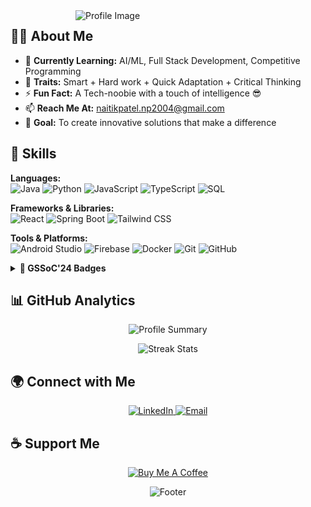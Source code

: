 <!--<h1 >
Hi there, I'm <a href="https://www.linkedin.com/in/naitikpatel040725/">Naitik Patel !</a>
  <!--<img height="40" alt="Kyubey" src="https://raw.githubusercontent.com/innng/innng/master/assets/kyubey.gif"/></h1>-->

<img align="right" src="https://raw.githubusercontent.com/sanjay-kv/sanjay-kv/main/Assets/illustration.png" alt="Profile Image" width="400"/>

## 👨‍💻 About Me  
- 🌱 **Currently Learning:** AI/ML, Full Stack Development, Competitive Programming  
- 💎 **Traits:** Smart + Hard work + Quick Adaptation + Critical Thinking  
- ⚡ **Fun Fact:** A Tech-noobie with a touch of intelligence 😎  
- 📫 **Reach Me At:** [naitikpatel.np2004@gmail.com](mailto:naitikpatel.np2004@gmail.com)  
- 🎯 **Goal:** To create innovative solutions that make a difference  

## 🚀 Skills  
**Languages:**  
![Java](https://img.shields.io/badge/Java-007396?style=flat&logo=java&logoColor=white) ![Python](https://img.shields.io/badge/Python-3776AB?style=flat&logo=python&logoColor=white) ![JavaScript](https://img.shields.io/badge/JavaScript-F7DF1E?style=flat&logo=javascript&logoColor=black) ![TypeScript](https://img.shields.io/badge/TypeScript-3178C6?style=flat&logo=typescript&logoColor=white) ![SQL](https://img.shields.io/badge/SQL-4479A1?style=flat&logo=postgresql&logoColor=white)  

**Frameworks & Libraries:**  
![React](https://img.shields.io/badge/React-61DAFB?style=flat&logo=react&logoColor=black) ![Spring Boot](https://img.shields.io/badge/Spring%20Boot-6DB33F?style=flat&logo=spring&logoColor=white) ![Tailwind CSS](https://img.shields.io/badge/Tailwind_CSS-38B2AC?style=flat&logo=tailwind-css&logoColor=white)  

**Tools & Platforms:**  
![Android Studio](https://img.shields.io/badge/Android%20Studio-3DDC84?style=flat&logo=android-studio&logoColor=white) ![Firebase](https://img.shields.io/badge/Firebase-FFCA28?style=flat&logo=firebase&logoColor=black) ![Docker](https://img.shields.io/badge/Docker-2496ED?style=flat&logo=docker&logoColor=white) ![Git](https://img.shields.io/badge/Git-F05032?style=flat&logo=git&logoColor=white) ![GitHub](https://img.shields.io/badge/GitHub-181717?style=flat&logo=github&logoColor=white)  

<details>
<summary><b>🌟 GSSoC'24 Badges</b></summary>
<div align='center' style='display:flex; gap: 10px;'>
  <!-- Add images of badges here -->
  <img src="https://github.com/girlscript/gssoc-website-new/blob/main/public/badges/1.png" width="100px" height="100px" />
  <img src="https://github.com/girlscript/gssoc-website-new/blob/main/public/badges/2.png" width="100px" height="100px" />
  <img src="https://github.com/girlscript/gssoc-website-new/blob/main/public/badges/3.png" width="100px" height="100px" />
</div>
</details>

## 📊 GitHub Analytics  
<p align="center">
  <img width="600em" src="http://github-profile-summary-cards.vercel.app/api/cards/profile-details?username=redwing0021&theme=radical" alt="Profile Summary">
</p>

<p align="center">
<!--   <img width="400em" src="https://github-readme-stats.vercel.app/api?username=redwing0021&show_icons=true&locale=en&theme=radical" alt="GitHub Stats"/> -->
  <img width="420em" src="https://github-readme-streak-stats.herokuapp.com/?user=redwing0021&theme=radical" alt="Streak Stats"/>
</p>

## 🌍 Connect with Me  
<p align="center">
  <a href="https://www.linkedin.com/in/naitikpatel040725/" target="_blank">
    <img src="https://img.shields.io/badge/LinkedIn-0077B5?style=flat&logo=linkedin&logoColor=white" alt="LinkedIn"/>
  </a>
  <a href="mailto:naitikpatel.np2004@gmail.com">
    <img src="https://img.shields.io/badge/Email-D14836?style=flat&logo=gmail&logoColor=white" alt="Email"/>
  </a>
</p>


## ☕ Support Me  
<p align="center">
  <a href="https://buymeacoffee.com/sayyadmast3" target="_blank">
    <img src="https://cdn.buymeacoffee.com/buttons/v2/default-red.png" alt="Buy Me A Coffee" width="150"/>
  </a>
</p>

<p align="center">
  <img src="https://capsule-render.vercel.app/api?type=waving&color=gradient&height=60&section=footer" alt="Footer"/>
</p>
